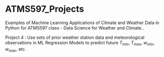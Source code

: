 # ATMS597_Projects
Examples of Machine Learning Applications of Climate and Weather Data in Python for ATMS597 class - Data Science for Weather and Climate.. 

Project 4 : Use sets of prior weather station data and meteorological observations in ML Regression Models to predict future $T_{min}$, $T_{max}$, $w_{min}$, $w_{max}$, etc. 
